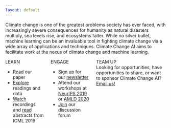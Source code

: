 ```yaml
---
layout: default
---
```


Climate change is one of the greatest problems society has ever faced, with increasingly severe consequences for humanity as natural disasters multiply, sea levels rise, and ecosystems falter. While no silver bullet, machine learning can be an invaluable tool in fighting climate change via a wide array of applications and techniques. Climate Change AI aims to facilitate work at the nexus of climate change and machine learning.

<div class='columns'>
  <div class='column'>
    <div class='panel'>
      <div class='panel-heading'>LEARN</div>
      <div class='panel-block'>
        <ul>
          <li><a href='https://arxiv.org/abs/1906.05433' target='_blank'>Read</a> our paper</li>
          <li><a href='./resources.html'>Explore</a> readings and data</li>
          <li><a href='./ICML2019_workshop#schedule'>Watch</a> recordings and <a href='./ICML2019_workshop#research-track'>read</a> abstracts from ICML 2019</li>
        </ul>
      </div>
    </div>
  </div>
  <div class='column'>
    <div class='panel'>
      <div class='panel-heading'>ENGAGE</div>
      <div class='panel-block'>
        <ul>
          <li><a href='./mailing_list.html'>Sign up</a> for our <a href='./newsletter.html'>newsletter</a></li>
          <li>Attend our workshops at <a href='./NeurIPS2019_workshop.html'>NeurIPS 2019</a> or <a href='./AMLD2020_workshop.html'>AMLD 2020</a></li>
          <li><a href='https://forum.climatechange.ai/' target='_blank'>Join</a> our discussion forum</li>
        </ul>
      </div>
    </div>
  </div>
  <div class='column'>
    <div class='panel'>
      <div class='panel-heading'>TEAM UP</div>
      <div class='panel-block' style='display: block'>Looking for opportunities, have opportunities to share, or want to sponsor Climate Change AI? <a href='mailto:climatechangeai@gmail.com'>Email us!</a>
    </div>
  </div>
</div>
